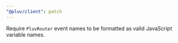 ```yaml
---
"@pluv/client": patch
---
```


Require `PluvRouter` event names to be formatted as valid JavaScript variable names.
